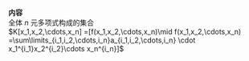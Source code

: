 **内容**  
全体 $n$ 元多项式构成的集合  
 $K[x_1,x_2,\cdots,x_n]  
=[f(x_1,x_2,\cdots,x_n)\mid f(x_1,x_2,\cdots,x_n)  
=\sum\limits_{i_1,i_2,\cdots,i_n}a_{i_1,i_2,\cdots,i_n}  
\cdot x_1^{i_1}x_2^{i_2}\cdots x_n^{i_n}]$  
